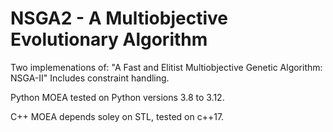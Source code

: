 # NSGA2 - A Multiobjective Evolutionary Algorithm

Two implemenations of: "A Fast and Elitist Multiobjective Genetic Algorithm: NSGA-II"
Includes constraint handling.

Python MOEA tested on Python versions 3.8 to 3.12.

C++ MOEA depends soley on STL, tested on c++17.
